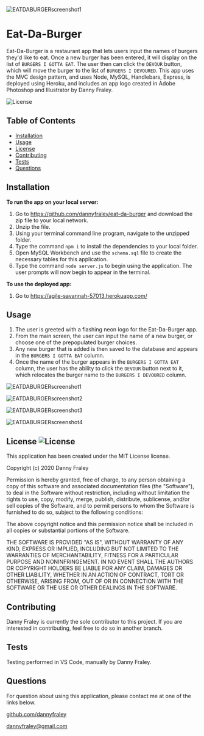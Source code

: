 ![EATDABURGERscreenshot1](./Assets/images/EATDABURGERscreenshot1.png)

# Eat-Da-Burger
Eat-Da-Burger is a restaurant app that lets users input the names of burgers they'd like to eat. Once a new burger has been entered, it will display on the list of `BURGERS I GOTTA EAT`. The user then can click the `DEVOUR` button, which will move the burger to the list of `BURGERS I DEVOURED`. This app uses the MVC design pattern, and uses Node, MySQL, Handlebars, Express, is deployed using Heroku, and includes an app logo created in Adobe Photoshop and Illustrator by Danny Fraley.

![License](https://img.shields.io/badge/LICENSE-MIT-red.svg)

## Table of Contents
* [Installation](#installation)
* [Usage](#usage)
* [License](#license)
* [Contributing](#contributing)
* [Tests](#tests)
* [Questions](#questions)

## Installation
**To run the app on your local server:**
1. Go to https://github.com/dannyfraley/eat-da-burger and download the zip file to your local network.
2. Unzip the file.
3. Using your terminal command line program, navigate to the unzipped folder.
4. Type the command `npm i` to install the dependencies to your local folder.
5. Open MySQL Workbench and use the `schema.sql` file to create the necessary tables for this application.
6. Type the command `node server.js` to begin using the application. The user prompts will now begin to appear in the terminal.

**To use the deployed app:**
1. Go to https://agile-savannah-57013.herokuapp.com/

## Usage
1. The user is greeted with a flashing neon logo for the Eat-Da-Burger app.
2. From the main screen, the user can input the name of a new burger, or choose one of the prepopulated burger choices.
3. Any new burger that is added is then saved to the database and appears in the `BURGERS I GOTTA EAT` column.
4. Once the name of the burger appears in the `BURGERS I GOTTA EAT` column, the user has the ability to click the `DEVOUR` button next to it, which relocates the burger name to the `BURGERS I DEVOURED` column.

![EATDABURGERscreenshot1](.public/Assets/images/EATDABURGERscreenshot1.png)

![EATDABURGERscreenshot2](.public/Assets/images/EATDABURGERscreenshot2.png)

![EATDABURGERscreenshot3](.public/Assets/images/EATDABURGERscreenshot3.png)

![EATDABURGERscreenshot4](.public/Assets/images/EATDABURGERscreenshot4.png)



## License ![License](https://img.shields.io/badge/LICENSE-MIT-red.svg)
This application has been created under the MIT License license.

Copyright (c) 2020 Danny Fraley

Permission is hereby granted, free of charge, to any person obtaining a copy
of this software and associated documentation files (the "Software"), to deal
in the Software without restriction, including without limitation the rights
to use, copy, modify, merge, publish, distribute, sublicense, and/or sell
copies of the Software, and to permit persons to whom the Software is
furnished to do so, subject to the following conditions:

The above copyright notice and this permission notice shall be included in all
copies or substantial portions of the Software.

THE SOFTWARE IS PROVIDED "AS IS", WITHOUT WARRANTY OF ANY KIND, EXPRESS OR
IMPLIED, INCLUDING BUT NOT LIMITED TO THE WARRANTIES OF MERCHANTABILITY,
FITNESS FOR A PARTICULAR PURPOSE AND NONINFRINGEMENT. IN NO EVENT SHALL THE
AUTHORS OR COPYRIGHT HOLDERS BE LIABLE FOR ANY CLAIM, DAMAGES OR OTHER
LIABILITY, WHETHER IN AN ACTION OF CONTRACT, TORT OR OTHERWISE, ARISING FROM,
OUT OF OR IN CONNECTION WITH THE SOFTWARE OR THE USE OR OTHER DEALINGS IN THE
SOFTWARE.

## Contributing
Danny Fraley is currently the sole contributor to this project. If you are interested in contributing, feel free to do so in another branch.

## Tests
Testing performed in VS Code, manually by Danny Fraley.

## Questions
For question about using this application, please contact me at one of the links below.

<a href='https://www.github.com/dannyfraley'>github.com/dannyfraley</a>

<a href='mailto:dannyfraley@gmail.com'>dannyfraley@gmail.com</a>
